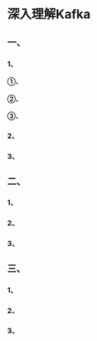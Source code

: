 # 深入理解Kafka

## 一、

### 1、

#### ①、

#### ②、

#### ③、

### 2、

### 3、

## 二、

### 1、

### 2、

### 3、

## 三、

### 1、

### 2、

### 3、
